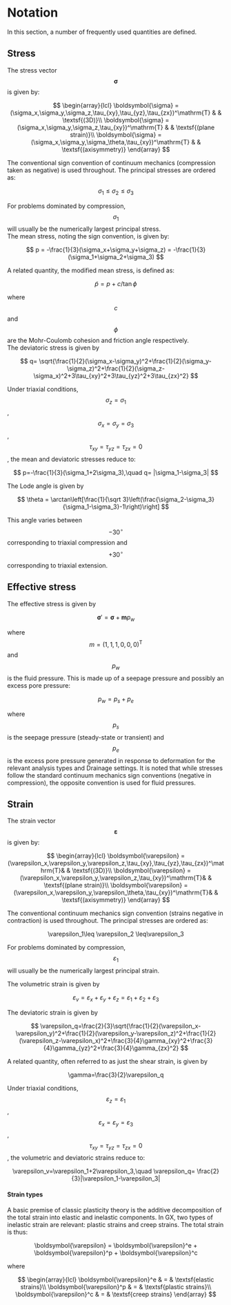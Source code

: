 # Notation

In this section, a number of frequently used quantities are defined.

## Stress

The stress vector $$\boldsymbol{\sigma}$$  is given by:

$$
\begin{array}{lcl}
\boldsymbol{\sigma} = (\sigma_x,\sigma_y,\sigma_z,\tau_{xy},\tau_{yz},\tau_{zx})^\mathrm{T} & & \textsf{(3D)}\\
\boldsymbol{\sigma} = (\sigma_x,\sigma_y,\sigma_z,\tau_{xy})^\mathrm{T} & & \textsf{(plane strain)}\\
\boldsymbol{\sigma} = (\sigma_x,\sigma_y,\sigma_\theta,\tau_{xy})^\mathrm{T} & & \textsf{(axisymmetry)}
\end{array}
$$

The conventional sign convention of continuum mechanics (compression taken as negative) is used throughout. The principal stresses are ordered as:

$$
\sigma_1\leq \sigma_2 \leq\sigma_3
$$

For problems dominated by compression, $$\sigma_1$$ will usually be the numerically largest principal stress.\
The mean stress, noting the sign convention, is given by:

$$
p = -\frac{1}{3}(\sigma_x+\sigma_y+\sigma_z) = -\frac{1}{3}(\sigma_1+\sigma_2+\sigma_3)
$$

A related quantity, the modified mean stress, is defined as:

$$
\tilde p = p + c/\tan\phi
$$

where $$c$$ and $$\phi$$ are the Mohr-Coulomb cohesion and friction angle respectively.\
The deviatoric stress is given by

$$
q= \sqrt{\frac{1}{2}(\sigma_x-\sigma_y)^2+\frac{1}{2}(\sigma_y-\sigma_z)^2+\frac{1}{2}(\sigma_z-\sigma_x)^2+3\tau_{xy}^2+3\tau_{yz}^2+3\tau_{zx}^2}
$$

Under triaxial conditions, $$\sigma_z=\sigma_1$$, $$\sigma_x=\sigma_y=\sigma_3$$, $$\tau_{xy}=\tau_{yz}=\tau_{zx}=0$$, the mean and deviatoric stresses reduce to:

$$
p=-\frac{1}{3}(\sigma_1+2\sigma_3),\quad q= |\sigma_1-\sigma_3|
$$

The Lode angle is given by

$$
\theta = \arctan\left[\frac{1}{\sqrt 3}\left(\frac{\sigma_2-\sigma_3}{\sigma_1-\sigma_3}-1\right)\right]
$$

This angle varies between $$-30^\circ$$ corresponding to triaxial compression and $$+30^\circ$$ corresponding to triaxial extension.

## Effective stress

The effective stress is given by

$$
\boldsymbol{\sigma}' = \boldsymbol{\sigma}+\boldsymbol{m}p_w
$$

where $$m=(1,1,1,0,0,0)^\mathrm{T}$$ and $$p_w$$ is the fluid pressure. This is made up of a seepage pressure and possibly an excess pore pressure:

$$
p_w = p_s + p_e
$$

where $$p_s$$ is the seepage pressure (steady-state or transient) and $$p_e$$ is the excess pore pressure generated in response to deformation for the relevant analysis types and Drainage settings. It is noted that while stresses follow the standard continuum mechanics sign conventions (negative in compression), the opposite convention is used for fluid pressures.

## Strain

The strain vector $$\boldsymbol{\varepsilon}$$ is given by:

$$
\begin{array}{lcl}
\boldsymbol{\varepsilon} = (\varepsilon_x,\varepsilon_y,\varepsilon_z,\tau_{xy},\tau_{yz},\tau_{zx})^\mathrm{T}& & \textsf{(3D)}\\
\boldsymbol{\varepsilon} = (\varepsilon_x,\varepsilon_y,\varepsilon_z,\tau_{xy})^\mathrm{T}& & \textsf{(plane strain)}\\
\boldsymbol{\varepsilon} = (\varepsilon_x,\varepsilon_y,\varepsilon_\theta,\tau_{xy})^\mathrm{T}& & \textsf{(axisymmetry)}
\end{array}
$$

The conventional continuum mechanics sign convention (strains negative in contraction) is used throughout. The principal stresses are ordered as:

<p align="center"><span class="math">\varepsilon_1\leq \varepsilon_2 \leq\varepsilon_3</span></p>

For problems dominated by compression, $$\varepsilon_1$$ will usually be the numerically largest principal strain.

The volumetric strain is given by

$$
\varepsilon_v = \varepsilon_x+\varepsilon_y+\varepsilon_z = \varepsilon_1+\varepsilon_2+\varepsilon_3
$$

The deviatoric strain is given by

$$
\varepsilon_q=\frac{2}{3}\sqrt{\frac{1}{2}(\varepsilon_x-\varepsilon_y)^2+\frac{1}{2}(\varepsilon_y-\varepsilon_z)^2+\frac{1}{2}(\varepsilon_z-\varepsilon_x)^2+\frac{3}{4}\gamma_{xy}^2+\frac{3}{4}\gamma_{yz}^2+\frac{3}{4}\gamma_{zx}^2}
$$

A related quantity, often referred to as just the shear strain, is given by

<p align="center"><span class="math">\gamma=\frac{3}{2}\varepsilon_q</span></p>

Under triaxial conditions, $$\varepsilon_z=\varepsilon_1$$, $$\varepsilon_x=\varepsilon_y=\varepsilon_3$$,  $$\tau_{xy}=\tau_{yz}=\tau_{zx}=0$$, the volumetric and deviatoric strains reduce to:

<p align="center"><span class="math">\varepsilon_v=\varepsilon_1+2\varepsilon_3,\quad \varepsilon_q= \frac{2}{3}|\varepsilon_1-\varepsilon_3|</span></p>

#### Strain types

A basic premise of classic plasticity theory is the additive decomposition of the total strain into elastic and inelastic components. In GX, two types of inelastic strain are relevant: plastic strains and creep strains. The total strain is thus:

<p align="center"><span class="math">\boldsymbol{\varepsilon} = \boldsymbol{\varepsilon}^e + \boldsymbol{\varepsilon}^p + \boldsymbol{\varepsilon}^c</span></p>

where

$$
\begin{array}{lcl}
\boldsymbol{\varepsilon}^e & = & \textsf{elastic strains}\\
\boldsymbol{\varepsilon}^p & = & \textsf{plastic strains}\\
\boldsymbol{\varepsilon}^c & = & \textsf{creep strains}
\end{array}
$$

